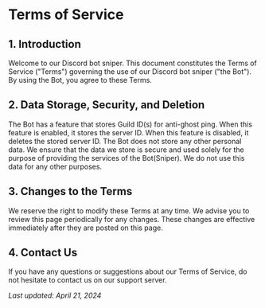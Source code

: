 # Terms of Service

## 1. Introduction
Welcome to our Discord bot sniper. This document constitutes the Terms of Service ("Terms") governing the use of our Discord bot sniper ("the Bot"). By using the Bot, you agree to these Terms.

## 2. Data Storage, Security, and Deletion
The Bot has a feature that stores Guild ID(s) for anti-ghost ping. When this feature is enabled, it stores the server ID. When this feature is disabled, it deletes the stored server ID. The Bot does not store any other personal data. We ensure that the data we store is secure and used solely for the purpose of providing the services of the Bot(Sniper). We do not use this data for any other purposes.

## 3. Changes to the Terms
We reserve the right to modify these Terms at any time. We advise you to review this page periodically for any changes. These changes are effective immediately after they are posted on this page.

## 4. Contact Us
If you have any questions or suggestions about our Terms of Service, do not hesitate to contact us on our support server.

_Last updated: April 21, 2024_
